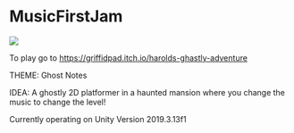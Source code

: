 # MusicFirstJam

![](https://img.itch.zone/aW1hZ2UyL2phbS8xNTI5OC8zNDcwODI2LnBuZw==/original/hqd0fQ.png)

To play go to https://griffidpad.itch.io/harolds-ghastly-adventure

THEME: Ghost Notes

IDEA: A ghostly 2D platformer in a haunted mansion where you change the music to change the level!

Currently operating on Unity Version 2019.3.13f1
